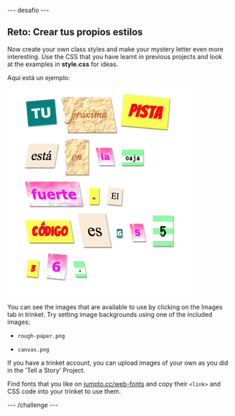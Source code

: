 \--- desafío \---

## Reto: Crear tus propios estilos

Now create your own class styles and make your mystery letter even more interesting. Use the CSS that you have learnt in previous projects and look at the examples in **style.css** for ideas.

Aquí está un ejemplo:

![captura de pantalla](images/letter-fonts-challenge3.png)

You can see the images that are available to use by clicking on the Images tab in trinket. Try setting image backgrounds using one of the included images:

+ `rough-paper.png`

+ `canvas.png`

If you have a trinket account, you can upload images of your own as you did in the 'Tell a Story' Project.

Find fonts that you like on <a href="http://jumpto.cc/web-fonts" target="_blank">jumpto.cc/web-fonts</a> and copy their `<link>` and CSS code into your trinket to use them.

\--- /challenge \---